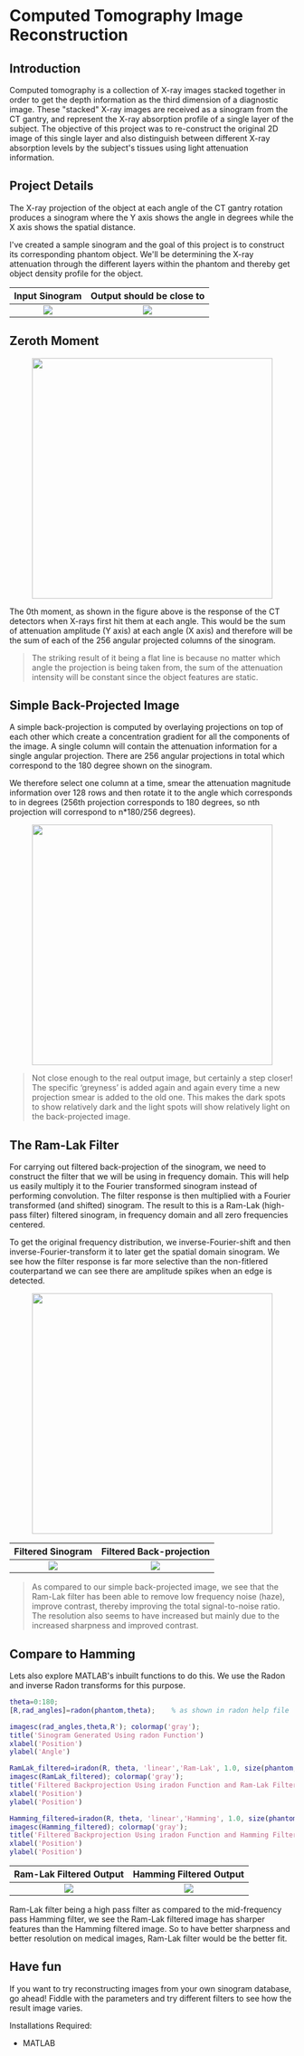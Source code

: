# Computed Tomography Image Reconstruction
## Introduction
Computed tomography is a collection of X-ray images stacked together in order to get the depth information as the third dimension of a diagnostic image. These "stacked" X-ray images are received as a sinogram from the CT gantry, and represent the X-ray absorption profile of a single layer of the subject. The objective of this project was to re-construct the original 2D image of this single layer and also distinguish between different X-ray absorption levels by the subject's tissues using light attenuation information.

## Project Details
The X-ray projection of the object at each angle of the CT gantry rotation produces a sinogram where the Y axis shows the angle in degrees while the X axis shows the spatial distance. 

I've created a sample sinogram and the goal of this project is to construct its corresponding phantom object. We'll be determining the X-ray attenuation through the different layers within the phantom and thereby get object density profile for the object. 


Input Sinogram             |  Output should be close to
:-------------------------:|:-------------------------:
![](/Assets/Phantom_Sinogram.jpg)  |  ![](Assets/Phantom.png)


## Zeroth Moment
<p align="center">
<img src="Assets/Moment_zero.jpg" width="425"/>
</p>

The 0th moment, as shown in the figure above is the response of the CT detectors when X-rays first hit them at each angle. This would be the sum of attenuation amplitude (Y axis) at each angle (X axis) and therefore will be the sum of each of the 256 angular projected columns of the sinogram. 


>The striking result of it being a flat line is because no matter which angle the projection is being taken from, the sum of the attenuation intensity will be constant since the object features are static.

## Simple Back-Projected Image
A simple back-projection is computed by overlaying projections on top of each other which create a concentration gradient for all the components of the image. A single column will contain the attenuation information for a single angular projection. There are 256 angular projections in total which correspond to the 180 degree shown on the sinogram. 

We therefore select one column at a time, smear the attenuation magnitude information over 128 rows and then rotate it to the angle which corresponds to in degrees (256th projection corresponds to 180 degrees, so nth projection will correspond to n*180/256 degrees). 

<p align="center">
<img src="Assets/SimpleBackprojected.jpg" width="425"/>
</p>

> Not close enough to the real output image, but certainly a step closer!
The specific ‘greyness’ is added again and again every time a new projection smear is added to the old one. This makes the dark spots to show relatively dark and the light spots will show relatively light on the back-projected image.

## The Ram-Lak Filter
For carrying out filtered back-projection of the sinogram, we need to construct the filter that we will be using in frequency domain. This will help us easily multiply it to the Fourier transformed sinogram instead of performing convolution. The filter response is then multiplied with a Fourier transformed (and shifted) sinogram. The result to this is a Ram-Lak (high-pass filter) filtered sinogram, in frequency domain and all zero frequencies centered. 

To get the original frequency distribution, we inverse-Fourier-shift and then inverse-Fourier-transform it to later get the spatial domain sinogram. We see how the filter response is far more selective than the non-fitlered couterpartand we can see there are amplitude spikes when an edge is detected.

<p align="center">
<img src="Assets/Filtered_vs_Original_Sinogram_45deg.png" width="425"/>
</p>

Filtered Sinogram             |  Filtered Back-projection
:-------------------------:|:-------------------------:
![](/Assets/Filtered_Sinogram.jpg)  |  ![](Assets/Filtered_Backprojected.png)

> As compared to our simple back-projected image, we see that the Ram-Lak filter has been able to remove low frequency noise (haze), improve contrast, thereby improving the total signal-to-noise ratio. The resolution also seems to have increased but mainly due to the increased sharpness and improved contrast.

## Compare to Hamming

Lets also explore MATLAB's inbuilt functions to do this. We use the Radon and inverse Radon transforms for this purpose.

```matlab
theta=0:180;                    
[R,rad_angles]=radon(phantom,theta);    % as shown in radon help file

imagesc(rad_angles,theta,R'); colormap('gray');  
title('Sinogram Generated Using radon Function')
xlabel('Position')
ylabel('Angle')

RamLak_filtered=iradon(R, theta, 'linear','Ram-Lak', 1.0, size(phantom,1));
imagesc(RamLak_filtered); colormap('gray');  
title('Filtered Backprojection Using iradon Function and Ram-Lak Filter')
xlabel('Position')
ylabel('Position')

Hamming_filtered=iradon(R, theta, 'linear','Hamming', 1.0, size(phantom,1));
imagesc(Hamming_filtered); colormap('gray');
title('Filtered Backprojection Using iradon Function and Hamming Filter')
xlabel('Position')
ylabel('Position')
```

Ram-Lak Filtered Output             |  Hamming Filtered Output
:-------------------------:|:-------------------------:
![](/Assets/IRadon_Ram-Lak.jpg)  |  ![](Assets/Iradon_Hamming.png)

Ram-Lak filter being a high pass filter as compared to the mid-frequency pass Hamming filter, we see the Ram-Lak filtered image has sharper features than the Hamming filtered image. So to have better sharpness and better resolution on medical images, Ram-Lak filter would be the better fit.


## Have fun

If you want to try reconstructing images from your own sinogram database, go ahead! 
Fiddle with the parameters and try different filters to see how the result image varies.

Installations Required:
- MATLAB
